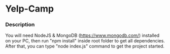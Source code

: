 # Yelp-Camp

### Description

You will need NodeJS & MongoDB (https://www.mongodb.com/) installed on your PC, then run "npm install" inside root folder to get all dependencies.<br/>
After that, you can type "node index.js" command to get the project started.
